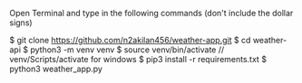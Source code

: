 Open Terminal and type in the following commands (don't include the dollar signs)

$ git clone https://github.com/n2akilan456/weather-app.git
$ cd weather-api
$ python3 -m venv venv
$ source venv/bin/activate // venv/Scripts/activate for windows
$ pip3 install -r requirements.txt
$ python3 weather_app.py
